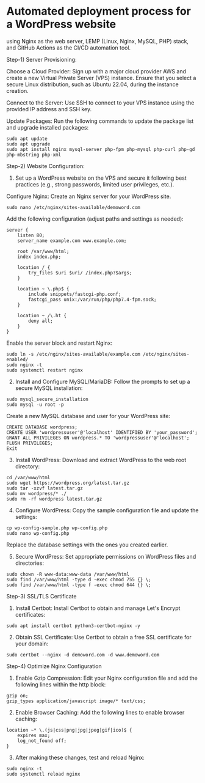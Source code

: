 
# Automated deployment process for a WordPress website
using Nginx as the web server, LEMP (Linux, Nginx, MySQL, PHP) stack, and GitHub
Actions as the CI/CD automation tool.

Step-1) Server Provisioning:

Choose a Cloud Provider: Sign up with a major cloud provider AWS and create a new Virtual Private Server (VPS) instance. Ensure that you select a secure Linux distribution, such as Ubuntu 22.04, during the instance creation.

Connect to the Server: Use SSH to connect to your VPS instance using the provided IP address and SSH key.

Update Packages: Run the following commands to update the package list and upgrade installed packages:

```
sudo apt update
sudo apt upgrade
sudo apt install nginx mysql-server php-fpm php-mysql php-curl php-gd php-mbstring php-xml
```

Step-2) Website Configuration:

1) Set up a WordPress website on the VPS and secure it following best practices (e.g., strong passwords, limited user privileges, etc.).

Configure Nginx: Create an Nginx server for your WordPress site.

```
sudo nano /etc/nginx/sites-available/demoword.com
```

Add the following configuration (adjust paths and settings as needed):

```
server {
    listen 80;
    server_name example.com www.example.com;

    root /var/www/html;
    index index.php;

    location / {
        try_files $uri $uri/ /index.php?$args;
    }

    location ~ \.php$ {
        include snippets/fastcgi-php.conf;
        fastcgi_pass unix:/var/run/php/php7.4-fpm.sock;
    }

    location ~ /\.ht {
        deny all;
    }
}

```

Enable the server block and restart Nginx:

```
sudo ln -s /etc/nginx/sites-available/example.com /etc/nginx/sites-enabled/
sudo nginx -t
sudo systemctl restart nginx

```

2) Install and Configure MySQL/MariaDB: Follow the prompts to set up a secure MySQL installation:

```
sudo mysql_secure_installation
sudo mysql -u root -p

```
Create a new MySQL database and user for your WordPress site:

```
CREATE DATABASE wordpress;
CREATE USER 'wordpressuser'@'localhost' IDENTIFIED BY 'your_password';
GRANT ALL PRIVILEGES ON wordpress.* TO 'wordpressuser'@'localhost';
FLUSH PRIVILEGES;
Exit

```

3) Install WordPress: Download and extract WordPress to the web root directory:

```
cd /var/www/html
sudo wget https://wordpress.org/latest.tar.gz
sudo tar -xzvf latest.tar.gz
sudo mv wordpress/* ./
sudo rm -rf wordpress latest.tar.gz

```

4) Configure WordPress: Copy the sample configuration file and update the settings:

```
cp wp-config-sample.php wp-config.php
sudo nano wp-config.php

```
Replace the database settings with the ones you created earlier.

5) Secure WordPress: Set appropriate permissions on WordPress files and directories:

```
sudo chown -R www-data:www-data /var/www/html
sudo find /var/www/html -type d -exec chmod 755 {} \;
sudo find /var/www/html -type f -exec chmod 644 {} \;

```

Step-3) SSL/TLS Certificate

1) Install Certbot: Install Certbot to obtain and manage Let's Encrypt certificates:

```
sudo apt install certbot python3-certbot-nginx -y

```

2) Obtain SSL Certificate: Use Certbot to obtain a free SSL certificate for your domain:

```
sudo certbot --nginx -d demoword.com -d www.demoword.com

```

Step-4) Optimize Nginx Configuration

1) Enable Gzip Compression: Edit your Nginx configuration file and add the following lines within the http block:

```
gzip on;
gzip_types application/javascript image/* text/css;

```

2) Enable Browser Caching: Add the following lines to enable browser caching:

```
location ~* \.(js|css|png|jpg|jpeg|gif|ico)$ {
    expires max;
    log_not_found off;
}

```
3) After making these changes, test and reload Nginx:

```
sudo nginx -t
sudo systemctl reload nginx

```





